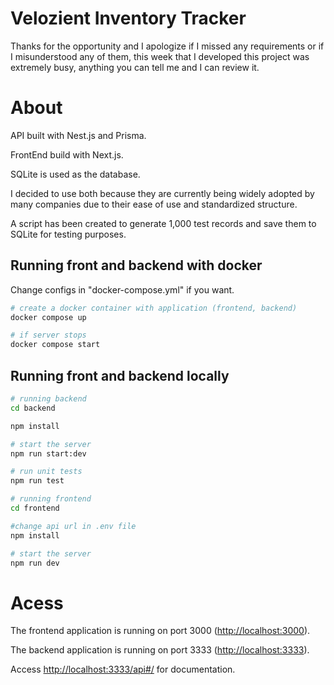 # Velozient Inventory Tracker
Thanks for the opportunity and I apologize if I missed any requirements or if I misunderstood any of them, this week that I developed this project was extremely busy, anything you can tell me and I can review it.

# About
API built with Nest.js and Prisma.

FrontEnd build with Next.js.

SQLite is used as the database.

I decided to use both because they are currently being widely adopted by many companies due to their ease of use and standardized structure.

A script has been created to generate 1,000 test records and save them to SQLite for testing purposes.

## Running front and backend with docker
Change configs in "docker-compose.yml" if you want.

```sh
# create a docker container with application (frontend, backend)
docker compose up

# if server stops
docker compose start
```

## Running front and backend locally

```sh
# running backend
cd backend

npm install

# start the server
npm run start:dev

# run unit tests
npm run test
```

```sh
# running frontend
cd frontend

#change api url in .env file
npm install

# start the server
npm run dev
```

# Acess
The frontend application is running on port 3000 ([http://localhost:3000](http://localhost:3000)).

The backend application is running on port 3333 ([http://localhost:3333](http://localhost:3333)).

Access [http://localhost:3333/api#/](http://localhost:3333/api#/) for documentation.
